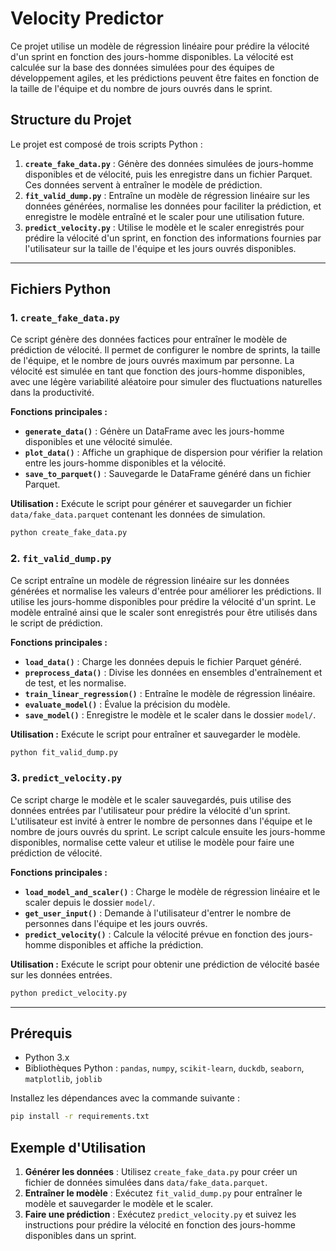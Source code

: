 # Velocity Predictor

Ce projet utilise un modèle de régression linéaire pour prédire la vélocité d'un sprint en fonction des jours-homme disponibles. La vélocité est calculée sur la base des données simulées pour des équipes de développement agiles, et les prédictions peuvent être faites en fonction de la taille de l'équipe et du nombre de jours ouvrés dans le sprint.

## Structure du Projet

Le projet est composé de trois scripts Python :
1. **`create_fake_data.py`** : Génère des données simulées de jours-homme disponibles et de vélocité, puis les enregistre dans un fichier Parquet. Ces données servent à entraîner le modèle de prédiction.
2. **`fit_valid_dump.py`** : Entraîne un modèle de régression linéaire sur les données générées, normalise les données pour faciliter la prédiction, et enregistre le modèle entraîné et le scaler pour une utilisation future.
3. **`predict_velocity.py`** : Utilise le modèle et le scaler enregistrés pour prédire la vélocité d'un sprint, en fonction des informations fournies par l'utilisateur sur la taille de l'équipe et les jours ouvrés disponibles.

---

## Fichiers Python

### 1. `create_fake_data.py`

Ce script génère des données factices pour entraîner le modèle de prédiction de vélocité. Il permet de configurer le nombre de sprints, la taille de l'équipe, et le nombre de jours ouvrés maximum par personne. La vélocité est simulée en tant que fonction des jours-homme disponibles, avec une légère variabilité aléatoire pour simuler des fluctuations naturelles dans la productivité.

**Fonctions principales :**
- **`generate_data()`** : Génère un DataFrame avec les jours-homme disponibles et une vélocité simulée.
- **`plot_data()`** : Affiche un graphique de dispersion pour vérifier la relation entre les jours-homme disponibles et la vélocité.
- **`save_to_parquet()`** : Sauvegarde le DataFrame généré dans un fichier Parquet.

**Utilisation :**
Exécute le script pour générer et sauvegarder un fichier `data/fake_data.parquet` contenant les données de simulation.
```bash
python create_fake_data.py
```

### 2. `fit_valid_dump.py`

Ce script entraîne un modèle de régression linéaire sur les données générées et normalise les valeurs d'entrée pour améliorer les prédictions. Il utilise les jours-homme disponibles pour prédire la vélocité d'un sprint. Le modèle entraîné ainsi que le scaler sont enregistrés pour être utilisés dans le script de prédiction.

**Fonctions principales :**
- **`load_data()`** : Charge les données depuis le fichier Parquet généré.
- **`preprocess_data()`** : Divise les données en ensembles d'entraînement et de test, et les normalise.
- **`train_linear_regression()`** : Entraîne le modèle de régression linéaire.
- **`evaluate_model()`** : Évalue la précision du modèle.
- **`save_model()`** : Enregistre le modèle et le scaler dans le dossier `model/`.

**Utilisation :**
Exécute le script pour entraîner et sauvegarder le modèle.
```bash
python fit_valid_dump.py
```

### 3. `predict_velocity.py`

Ce script charge le modèle et le scaler sauvegardés, puis utilise des données entrées par l'utilisateur pour prédire la vélocité d'un sprint. L'utilisateur est invité à entrer le nombre de personnes dans l'équipe et le nombre de jours ouvrés du sprint. Le script calcule ensuite les jours-homme disponibles, normalise cette valeur et utilise le modèle pour faire une prédiction de vélocité.

**Fonctions principales :**
- **`load_model_and_scaler()`** : Charge le modèle de régression linéaire et le scaler depuis le dossier `model/`.
- **`get_user_input()`** : Demande à l'utilisateur d'entrer le nombre de personnes dans l'équipe et les jours ouvrés.
- **`predict_velocity()`** : Calcule la vélocité prévue en fonction des jours-homme disponibles et affiche la prédiction.

**Utilisation :**
Exécute le script pour obtenir une prédiction de vélocité basée sur les données entrées.
```bash
python predict_velocity.py
```

---

## Prérequis

- Python 3.x
- Bibliothèques Python : `pandas`, `numpy`, `scikit-learn`, `duckdb`, `seaborn`, `matplotlib`, `joblib`

Installez les dépendances avec la commande suivante :
```bash
pip install -r requirements.txt
```

## Exemple d'Utilisation

1. **Générer les données** : Utilisez `create_fake_data.py` pour créer un fichier de données simulées dans `data/fake_data.parquet`.
2. **Entraîner le modèle** : Exécutez `fit_valid_dump.py` pour entraîner le modèle et sauvegarder le modèle et le scaler.
3. **Faire une prédiction** : Exécutez `predict_velocity.py` et suivez les instructions pour prédire la vélocité en fonction des jours-homme disponibles dans un sprint.